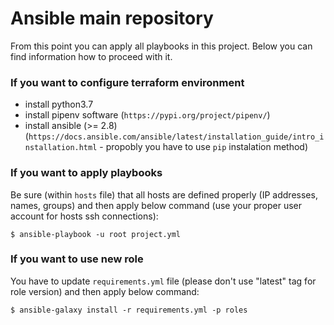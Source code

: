 # Ansible main repository

From this point you can apply all playbooks in this project.
Below you can find information how to proceed with it.

### If you want to configure terraform environment

* install python3.7
* install pipenv software (```https://pypi.org/project/pipenv/```)
* install ansible (>= 2.8) (```https://docs.ansible.com/ansible/latest/installation_guide/intro_installation.html``` - propobly you have to use ```pip``` instalation method)

### If you want to apply playbooks

Be sure (within ```hosts``` file) that all hosts are defined properly (IP addresses, names, groups) and then apply below command (use your proper user account for hosts ssh connections):
```
$ ansible-playbook -u root project.yml
```

### If you want to use new role

You have to update ```requirements.yml``` file (please don't use "latest" tag for role version) and then apply below command:
```
$ ansible-galaxy install -r requirements.yml -p roles
```
